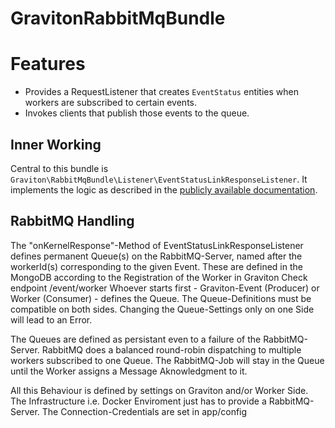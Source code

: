 # GravitonRabbitMqBundle

# Features

* Provides a RequestListener that creates `EventStatus` entities when workers are subscribed to certain events.
* Invokes clients that publish those events to the queue.

## Inner Working

Central to this bundle is `Graviton\RabbitMqBundle\Listener\EventStatusLinkResponseListener`.
It implements the logic as described in the [publicly available documentation](https://gravity-platform-docs.nova.scapp.io/api/event/).

## RabbitMQ Handling

The "onKernelResponse"-Method of EventStatusLinkResponseListener defines permanent Queue(s) on the RabbitMQ-Server, 
named after the workerId(s) corresponding to the given Event. These are defined in the MongoDB according to the Registration of the Worker in Graviton
Check endpoint /event/worker
Whoever starts first - Graviton-Event (Producer) or Worker (Consumer) - defines the Queue. The Queue-Definitions must be compatible on both sides. 
Changing the Queue-Settings only on one Side will lead to an Error.

The Queues are defined as persistant even to a failure of the RabbitMQ-Server. RabbitMQ does a balanced round-robin dispatching to multiple workers 
subscribed to one Queue. The RabbitMQ-Job will stay in the Queue until the Worker assigns a Message Aknowledgment to it.

All this Behaviour is defined by settings on Graviton and/or Worker Side. The Infrastructure i.e. Docker Enviroment just has to provide a RabbitMQ-Server. 
The Connection-Credentials are set in app/config
